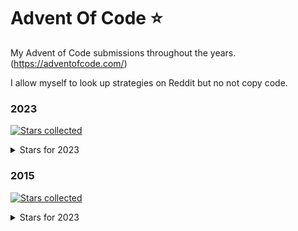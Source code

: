 # Advent Of Code ⭐

My Advent of Code submissions throughout the years. (https://adventofcode.com/)

I allow myself to look up strategies on Reddit but no not copy code.

### 2023

[![Stars collected](https://shields.io/static/v1?label=stars%20collected&message=30&color=yellow)]()

<details><summary>Stars for 2023</summary>
<p>

| day | part one | part two |
|:--:| :------: | :------: |
| 01 | ⭐ | ⭐ |
| 02 | ⭐ | ⭐ |
| 03 | ⭐ | ⭐ |
| 04 | ⭐ | ⭐ |
| 05 | ⭐ | ⭐ |
| 06 | ⭐ | ⭐ |
| 07 | ⭐ | ⭐ |
| 08 | ⭐ | ⭐ |
| 09 | ⭐ | ⭐ |
| 10 | ⭐ | ⭐ |
| 11 | ⭐ | ⭐ |
| 12 | ⭐ | ⭐ |
| 13 | ⭐ | ⭐ |
| 14 | ⭐ | ⭐ |
| 15 | ⭐ | ⭐ |
| 16 | | |
| 17 | | |
| 18 | | |
| 19 | | |
| 20 | | |
| 21 | | |
| 22 | | |
| 23 | | |
| 24 | | |
| 25 | | |

</p>
</details>

### 2015

[![Stars collected](https://shields.io/static/v1?label=stars%20collected&message=1&color=yellow)]()

<details><summary>Stars for 2023</summary>
<p>

| day | stars |
|:--:| :------: |
| 01 | ⭐ |
| 02 | |
| 03 | |
| 04 | |
| 05 | |
| 06 | |
| 07 | |
| 08 | |
| 09 | |
| 10 | |
| 11 | |
| 12 | |
| 13 | |
| 14 | |
| 15 | |  
| 16 | |  
| 17 | |  
| 18 | |  
| 19 | |  
| 20 | |  
| 21 | |  
| 22 | |  
| 23 | |  
| 24 | |  
| 25 | |

</p>
</details>
